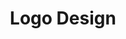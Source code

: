 ---
layout: project
order: 8
title: Logo Design
excerpt: A selection of branding and logo design.
permalink: /logo-design/
project_image: projects/project-logo-design
hero_alt: logo design by dave mullen jnr
category: work
tags:
  - tag: Branding
  - tag: Graphic Design
description:
  - paragraph: A selection of logo designs, symbols, and lettering.
images:
  - image_path: logo-design/geometry-club-logo
    image_alt: Geometry Club Logo
    caption: <a class="link-caption" href="https://geometryclub.org/">Geometry Club</a>
  - image_path: logo-design/hoodiehut-logo
    image_alt: HoodieHut Logo
    caption: <a class="link-caption" href="https://www.hoodiehut.co.uk/">HoodieHut</a>
  - image_path: logo-design/knots-massage-logo
    image_alt: Knots Massage Logo
    caption: <a class="link-caption" href="https://knotsmassage.co.uk/">Knots Massage</a>
  - image_path: logo-design/social-sheffield-logo
    image_alt: Social Sheffield Logo
    caption: <a class="link-caption" href="http://www.socialsheffield.net/magazine/">Social Sheffield</a>
  - image_path: logo-design/in-still-motion-photography-logo
    image_alt: In Still Motion Photography Logo
    caption: <a class="link-caption" href="https://www.instillmotion.co/">In Still Motion Photography</a>
  - image_path: logo-design/alvarez-kings-logo-design
    image_alt: Alvarez Kings Logo
    caption: <a class="link-caption" href="https://www.alvarezkings.com/">Alvarez Kings</a>
  - image_path: logo-design/made-by-maria-logo
    image_alt: Made by Maria Logo
    caption: <a class="link-caption" href="https://instagram.com/allmadebymaria">Made by Maria</a>
  - image_path: logo-design/brooklyn-new-york-logo
    image_alt: Brooklyn Logo
    caption: Brooklyn, New York
  - image_path: logo-design/no-castling-chess-icon
    image_alt: No-Castling Chess Logo
    caption: <a class="link-caption" href="https://nocastlingchess.com">No Castling Chess</a>
  - image_path: logo-design/tame-impala-logo
    image_alt: Tame Impala Logo
    caption: Tame Impala
  - image_path: logo-design/torso-clothing-logo
    image_alt: Torso Clothing Logo
    caption: <a class="link-caption" href="https://torsoclothing.co.uk">Torso</a>
  - image_path: logo-design/peaks-collective-logo
    image_alt: Peaks Collective Logo
    caption: <a class="link-caption" href="https://peakscollective.co.uk">Peaks Collective</a>
  - image_path: logo-design/peeps-app-logo
    image_alt: Peeps App Logo
    caption: Peeps
  - image_path: logo-design/beach-fossils-logo
    image_alt: Beach Fossils Logo
    caption: Beach Fossils
  - image_path: logo-design/the-beaus-logo
    image_alt: The Beaus Logo
    caption: The Beaus
---